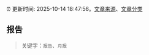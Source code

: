 :alarm_clock: 更新时间: 2025-10-14 18:47:56。[文章来源](/README.md)、[文章分类](/TAGS.md)

## 报告


> 关键字：`报告`、`月报`



